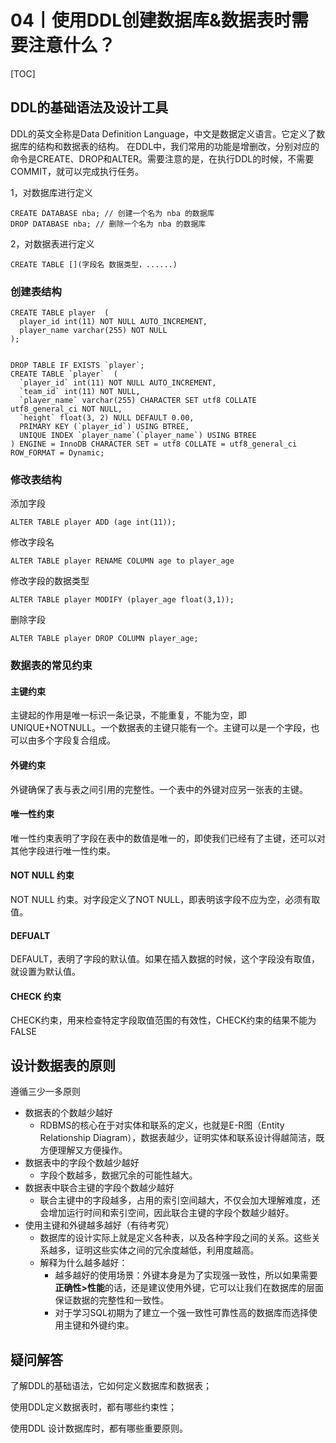 # 04丨使用DDL创建数据库&数据表时需要注意什么？

[TOC]

## DDL的基础语法及设计工具

DDL的英文全称是Data Definition Language，中文是数据定义语言。它定义了数据库的结构和数据表的结构。
在DDL中，我们常用的功能是增删改，分别对应的命令是CREATE、DROP和ALTER。需要注意的是，在执行DDL的时候，不需要COMMIT，就可以完成执行任务。

1，对数据库进行定义

```
CREATE DATABASE nba; // 创建一个名为 nba 的数据库
DROP DATABASE nba; // 删除一个名为 nba 的数据库
```

2，对数据表进行定义

```
CREATE TABLE [](字段名 数据类型，......)
```

### 创建表结构

```
CREATE TABLE player  (
  player_id int(11) NOT NULL AUTO_INCREMENT,
  player_name varchar(255) NOT NULL
);


DROP TABLE IF EXISTS `player`;
CREATE TABLE `player`  (
  `player_id` int(11) NOT NULL AUTO_INCREMENT,
  `team_id` int(11) NOT NULL,
  `player_name` varchar(255) CHARACTER SET utf8 COLLATE utf8_general_ci NOT NULL,
  `height` float(3, 2) NULL DEFAULT 0.00,
  PRIMARY KEY (`player_id`) USING BTREE,
  UNIQUE INDEX `player_name`(`player_name`) USING BTREE
) ENGINE = InnoDB CHARACTER SET = utf8 COLLATE = utf8_general_ci ROW_FORMAT = Dynamic;
```

### 修改表结构

添加字段

```
ALTER TABLE player ADD (age int(11));
```

修改字段名

```
ALTER TABLE player RENAME COLUMN age to player_age
```

修改字段的数据类型

```
ALTER TABLE player MODIFY (player_age float(3,1));
```

删除字段

```
ALTER TABLE player DROP COLUMN player_age;
```

### 数据表的常见约束

#### 主键约束

主键起的作用是唯一标识一条记录，不能重复，不能为空，即UNIQUE+NOTNULL。一个数据表的主键只能有一个。主键可以是一个字段，也可以由多个字段复合组成。

#### 外键约束

外键确保了表与表之间引用的完整性。一个表中的外键对应另一张表的主键。

#### 唯一性约束

唯一性约束表明了字段在表中的数值是唯一的，即使我们已经有了主键，还可以对其他字段进行唯一性约束。

#### NOT NULL 约束

NOT NULL 约束。对字段定义了NOT NULL，即表明该字段不应为空，必须有取值。

#### DEFUALT

DEFAULT，表明了字段的默认值。如果在插入数据的时候，这个字段没有取值，就设置为默认值。

#### CHECK 约束

CHECK约束，用来检查特定字段取值范围的有效性，CHECK约束的结果不能为FALSE

## 设计数据表的原则

遵循三少一多原则

-   数据表的个数越少越好
    -   RDBMS的核心在于对实体和联系的定义，也就是E-R图（Entity Relationship Diagram），数据表越少，证明实体和联系设计得越简洁，既方便理解又方便操作。
-   数据表中的字段个数越少越好
    -   字段个数越多，数据冗余的可能性越大。
-   数据表中联合主键的字段个数越少越好
    -   联合主键中的字段越多，占用的索引空间越大，不仅会加大理解难度，还会增加运行时间和索引空间，因此联合主键的字段个数越少越好。
-   使用主键和外键越多越好（有待考究）
    -   数据库的设计实际上就是定义各种表，以及各种字段之间的关系。这些关系越多，证明这些实体之间的冗余度越低，利用度越高。
    -   解释为什么越多越好：
        -   越多越好的使用场景：外键本身是为了实现强一致性，所以如果需要**正确性>性能**的话，还是建议使用外键，它可以让我们在数据库的层面保证数据的完整性和一致性。
        -   对于学习SQL初期为了建立一个强一致性可靠性高的数据库而选择使用主键和外键约束。

## 疑问解答

了解DDL的基础语法，它如何定义数据库和数据表；

使用DDL定义数据表时，都有哪些约束性；

使用DDL 设计数据库时，都有哪些重要原则。